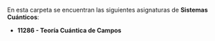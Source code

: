 En esta carpeta se encuentran las siguientes asignaturas de **Sistemas Cuánticos**:

- **11286 - Teoría Cuántica de Campos**  
